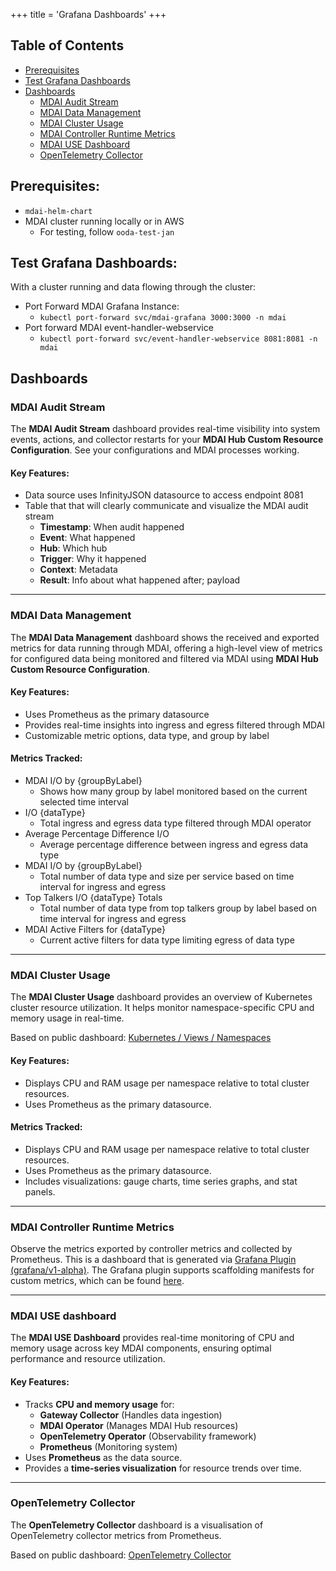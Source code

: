 +++
title = 'Grafana Dashboards'
+++

## Table of Contents

- [Prerequisites](#prerequisites)
- [Test Grafana Dashboards](#test-grafana-dashboards)
- [Dashboards](#dashboards)
  - [MDAI Audit Stream](#mdai-audit-stream)
  - [MDAI Data Management](#mdai-data-management)
  - [MDAI Cluster Usage](#mdai-cluster-usage)
  - [MDAI Controller Runtime Metrics](#mdai-controller-runtime-metrics)
  - [MDAI USE Dashboard](#mdai-use-dashboard)
  - [OpenTelemetry Collector](#opentelemetry-collector)

## Prerequisites:
- `mdai-helm-chart`
- MDAI cluster running locally or in AWS 
  - For testing, follow `ooda-test-jan`

## Test Grafana Dashboards:
With a cluster running and data flowing through the cluster:

- Port Forward MDAI Grafana Instance:
  - `kubectl port-forward svc/mdai-grafana 3000:3000 -n mdai`
- Port forward MDAI event-handler-webservice
  - `kubectl port-forward svc/event-handler-webservice 8081:8081 -n mdai`

## Dashboards
### MDAI Audit Stream
The **MDAI Audit Stream** dashboard provides real-time visibility into system events, actions, and collector restarts for your **MDAI Hub Custom Resource Configuration**. See your configurations and MDAI processes working.

#### Key Features:
- Data source uses InfinityJSON datasource to access endpoint 8081
- Table that that will clearly communicate and visualize the MDAI audit stream
  - **Timestamp**: When audit happened
  - **Event**: What happened
  - **Hub**: Which hub
  - **Trigger**: Why it happened
  - **Context**: Metadata
  - **Result**: Info about what happened after; payload
---
### MDAI Data Management
The **MDAI Data Management** dashboard shows the received and exported metrics for data running through MDAI, offering a high-level view of metrics for configured data being monitored and filtered via MDAI using **MDAI Hub Custom Resource Configuration**.

#### Key Features:
- Uses Prometheus as the primary datasource
- Provides real-time insights into ingress and egress filtered through MDAI
- Customizable metric options, data type, and group by label
#### Metrics Tracked:
- MDAI I/O by {groupByLabel}
  - Shows how many group by label monitored based on the current selected time interval
- I/O {dataType}
  - Total ingress and egress data type filtered through MDAI operator
- Average Percentage Difference I/O
  - Average percentage difference between ingress and egress data type
- MDAI I/O by {groupByLabel}
  - Total number of data type and size per service based on time interval for ingress and egress
- Top Talkers I/O {dataType} Totals
  - Total number of data type from top talkers group by label based on time interval for ingress and egress
- MDAI Active Filters for {dataType}
  - Current active filters for data type limiting egress of data type

---
### MDAI Cluster Usage
The **MDAI Cluster Usage** dashboard provides an overview of Kubernetes cluster resource utilization. It helps monitor namespace-specific CPU and memory usage in real-time.

Based on public dashboard: [Kubernetes / Views / Namespaces](https://grafana.com/grafana/dashboards/15758-kubernetes-views-namespaces/)

#### Key Features:
- Displays CPU and RAM usage per namespace relative to total cluster resources.
- Uses Prometheus as the primary datasource.
#### Metrics Tracked:
- Displays CPU and RAM usage per namespace relative to total cluster resources.
- Uses Prometheus as the primary datasource.
- Includes visualizations: gauge charts, time series graphs, and stat panels.
---
### MDAI Controller Runtime Metrics
Observe the metrics exported by controller metrics and collected by Prometheus. This is a dashboard that is generated via [Grafana Plugin (grafana/v1-alpha)](https://book.kubebuilder.io/plugins/available/grafana-v1-alpha). The Grafana plugin supports scaffolding manifests for custom metrics, which can be found [here](https://book.kubebuilder.io/plugins/available/grafana-v1-alpha#visualize-custom-metrics).

--- 
###  MDAI USE dashboard
The **MDAI USE Dashboard** provides real-time monitoring of CPU and memory usage across key MDAI components, ensuring optimal performance and resource utilization. 
#### Key Features:
- Tracks **CPU and memory usage** for:
  - **Gateway Collector** (Handles data ingestion)
  - **MDAI Operator** (Manages MDAI Hub resources)
  - **OpenTelemetry Operator** (Observability framework)
  - **Prometheus** (Monitoring system)
- Uses **Prometheus** as the data source.
- Provides a **time-series visualization** for resource trends over time.
---
### OpenTelemetry Collector
The **OpenTelemetry Collector** dashboard is a visualisation of OpenTelemetry collector metrics from Prometheus.

Based on public dashboard: [OpenTelemetry Collector](https://grafana.com/grafana/dashboards/15983-opentelemetry-collector/)